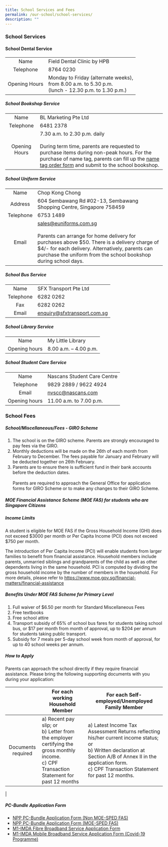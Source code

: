 ```yaml
---
title: School Services and Fees
permalink: /our-school/school-services/
description: ""
---
```

### School Services
#### School Dental Service
| | | 
|:---:|---| 
| Name | Field Dental Clinic by HPB <br>|
| Telephone | 8764 0230 |
| Opening Hours | Monday to Friday (alternate weeks), <br>from 8.00 a.m. to 5.30 p.m. <br>(lunch - 12.30 p.m. to 1.30 p.m.) |

##### School Bookshop Service
|  |  | 
|:---:|---| 
| Name | BL Marketing Pte Ltd |
| Telephone | 6481 2378 |
| Opening Hours | 7.30 a.m. to 2.30 p.m. daily<br><br>During term time, parents are requested to purchase items during non-peak hours. For the purchase of name tag, parents can fill up the [name tag order form](/files/nametag%20order.pdf) and submit to the school bookshop. |


##### School Uniform Service 
|   |   | 
|:---:|---|
| Name | Chop Kong Chong |  
| Address | 604 Sembawang Rd #02-13, Sembawang Shopping Centre, Singapore 758459 |
| Telephone | 6753 1489
|Email |  sales@euniforms.com.sg <br><br> Parents can arrange for home delivery for purchases above $50. There is a delivery charge of $4/- for each delivery. Alternatively, parents can purchase the uniform from the school bookshop during school days.|
 
##### School Bus Service
|   |   | 
|:---:|---|
| Name | SFX Transport Pte Ltd |
| Telephone | 6282 0262 |
| Fax | 6282 0262 |
|Email | enquiry@sfxtransport.com.sg |


##### School Library Service
|   |   | 
|:---:|---|
| Name | My Little Library |
| Opening hours |  8.00 a.m. – 4.00 p.m. |



##### School Student Care Service
|   |   | 
|:---:|---|
| Name | Nascans Student Care Centre |
| Telephone | 9829 2889 / 9622 4924 |
| Email | nvscc@nascans.com |
| Opening hours | 11.00 a.m. to 7.00 p.m. |



### School Fees 
##### School/Miscellaneous/Fees -  GIRO Scheme
1. The school is on the GIRO scheme. Parents are strongly encouraged to pay fees via the GIRO. 
2. Monthly deductions will be made on the 26th of each month from February to December. The fees payable for January and February will be deducted together on 26th February.   
3. Parents are to ensure there is sufficient fund in their bank accounts before the deduction dates. <br><br>
Parents are required to approach the General Office for application forms for GIRO Scheme or to make any changes to their GIRO Scheme.

##### MOE Financial Assistance Scheme (MOE FAS) for students who are Singapore Citizens
##### Income Limits

A student is eligible for MOE FAS if the Gross Household Income (GHI) does not exceed $3000 per month or Per Capita Income (PCI) does not exceed $750 per month.

The introduction of Per Capita Income (PCI) will enable students from larger families to benefit from financial assistance. Household members include parents, unmarried siblings and grandparents of the child as well as other dependents living in the same household. PCI is computed by dividing the gross household income by the number of members in the household. For more details, please refer to https://www.moe.gov.sg/financial-matters/financial-assistance

##### Benefits Under MOE FAS Scheme for Primary Level
1. Full waiver of $6.50 per month for Standard Miscellaneous Fees 
2. Free textbooks
3. Free school attire 
4. Transport subsidy of 65% of school bus fares for students taking school bus, or $17 per month from month of approval, up to $204 per annum for students taking public transport. 
5. Subsidy for 7 meals per 5-day school week from month of approval, for up to 40 school weeks per annum. 

##### How to Apply

Parents can approach the school directly if they require financial assistance.
Please bring the following supporting documents with you during your application:

|  | For each working Household Member | For each Self-employed/Unemployed Family Member |
|:---:|---|---|
| Documents required | a) Recent pay slip; or <br> b) Letter from the employer certifying the gross monthly income. <br> c) CPF Transaction Statement for past 12 months  | a) Latest Income Tax Assessment Returns reflecting his/her current income status; or <br> b) Written declaration at Section A/B of Annex II in the application form. <br> c) CPF Transaction Statement for past 12 months. |
|

##### PC-Bundle Application Form
* [NPP PC-Bundle Application Form (Non MOE-SPED FAS)](/files/NPP%20PC-Bundle%20Application%20Form%20(Non%20MOE-SPED%20FAS).pdf)
* [NPP PC-Bundle Application Form (MOE-SPED FAS)](/files/NPP%20PC-Bundle%20Application%20Form%20(MOE-SPED%20FAS).pdf)
* [M1-IMDA Fibre Broadband Service Application Form](/files/M1-IMDA%20Fibre%20Broadband%20Service%20Application%20Form.pdf)
* [M1-IMDA Mobile Broadband Service Application Form (Covid-19 Programme)](/files/M1-IMDA%20Mobile%20Broadband%20Service%20Application%20Form%20(Covid-19%20Programme).pdf)